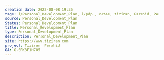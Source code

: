```yaml
---
creation date: 2022-08-08 19:35
tags: i/Personal_Development_Plan, i/pdp , notes, tiziran, Farshid, Personal_Development_Plan, Farshid_Pirahansiah, farshidPirahansiah, mindMap
source: Personal_Development_Plan
Status: Personal_Development_Plan
title: Personal_Development_Plan
type: Personal_Development_Plan
description: Personal_Development_Plan
site: https://www.tiziran.com 
project: Tiziran, Farshid
GA: G-SFK3F1H705
---
```


